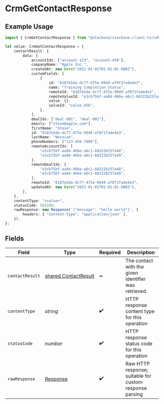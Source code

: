 # CrmGetContactResponse

## Example Usage

```typescript
import { CrmGetContactResponse } from "@stackone/stackone-client-ts/sdk/models/operations";

let value: CrmGetContactResponse = {
    contactResult: {
        data: {
            accountIds: ["account-123", "account-456"],
            companyName: "Apple Inc.",
            createdAt: new Date("2021-01-01T01:01:01.000Z"),
            customFields: [
                {
                    id: "8187e5da-dc77-475e-9949-af0f1fa4e4e3",
                    name: "Training Completion Status",
                    remoteId: "8187e5da-dc77-475e-9949-af0f1fa4e4e3",
                    remoteValueId: "e3cb75bf-aa84-466e-a6c1-b8322b257a48",
                    value: {},
                    valueId: "value_456",
                },
            ],
            dealIds: ["deal-001", "deal-002"],
            emails: ["steve@apple.com"],
            firstName: "Steve",
            id: "8187e5da-dc77-475e-9949-af0f1fa4e4e3",
            lastName: "Wozniak",
            phoneNumbers: ["123-456-7890"],
            remoteAccountIds: [
                "e3cb75bf-aa84-466e-a6c1-b8322b257a48",
                "e3cb75bf-aa84-466e-a6c1-b8322b257a49",
            ],
            remoteDealIds: [
                "e3cb75bf-aa84-466e-a6c1-b8322b257a48",
                "e3cb75bf-aa84-466e-a6c1-b8322b257a49",
            ],
            remoteId: "8187e5da-dc77-475e-9949-af0f1fa4e4e3",
            updatedAt: new Date("2021-01-01T01:01:01.000Z"),
        },
    },
    contentType: "<value>",
    statusCode: 565189,
    rawResponse: new Response('{"message": "hello world"}', {
        headers: { "Content-Type": "application/json" },
    }),
};
```

## Fields

| Field                                                                 | Type                                                                  | Required                                                              | Description                                                           |
| --------------------------------------------------------------------- | --------------------------------------------------------------------- | --------------------------------------------------------------------- | --------------------------------------------------------------------- |
| `contactResult`                                                       | [shared.ContactResult](../../../sdk/models/shared/contactresult.md)   | :heavy_minus_sign:                                                    | The contact with the given identifier was retrieved.                  |
| `contentType`                                                         | *string*                                                              | :heavy_check_mark:                                                    | HTTP response content type for this operation                         |
| `statusCode`                                                          | *number*                                                              | :heavy_check_mark:                                                    | HTTP response status code for this operation                          |
| `rawResponse`                                                         | [Response](https://developer.mozilla.org/en-US/docs/Web/API/Response) | :heavy_check_mark:                                                    | Raw HTTP response; suitable for custom response parsing               |